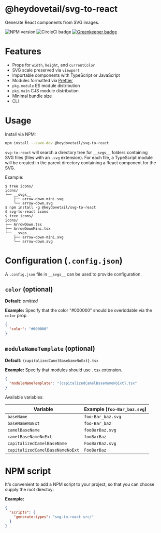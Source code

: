 # @heydovetail/svg-to-react

Generate React components from SVG images.

![NPM version](https://img.shields.io/npm/v/@heydovetail/svg-to-react.svg)
![CircleCI badge](https://circleci.com/gh/heydovetail/svg-to-react.svg?&style=shield&circle-token=725b76ea98f40ff114fede5bb20035465ae8a26f)
[![Greenkeeper badge](https://badges.greenkeeper.io/heydovetail/svg-to-react.svg)](https://greenkeeper.io/)

# Features

* Props for `width`, `height`, and `currentColor`
* SVG scale preserved via `viewport`
* Importable components with TypeScript or JavaScript
* Modules formatted via [Prettier](https://github.com/prettier/prettier)
* `pkg.module` ES module distribution
* `pkg.main` CJS module distribution
* Minimal bundle size
* CLI

# Usage

Install via NPM:

```sh
npm install --save-dev @heydovetail/svg-to-react
```

`svg-to-react` will search a directory tree for `__svgs__` folders containing
SVG files (files with an `.svg` extension). For each file, a TypeScript module
will be created in the parent directory containing a React component for the SVG.

Example:

```
$ tree icons/
icons/
└── __svgs__
    ├── arrow-down-mini.svg
    └── arrow-down.svg
$ npm install -g @heydovetail/svg-to-react
$ svg-to-react icons
$ tree icons/
icons/
├── ArrowDown.tsx
├── ArrowDownMini.tsx
└── __svgs__
    ├── arrow-down-mini.svg
    └── arrow-down.svg
```

# Configuration (`.config.json`)

A `.config.json` file in `__svgs__` can be used to provide configuration.

## `color` (optional)

**Default:** _omitted_

**Example:** Specify that the color "#000000" should be overiddable via the `color` prop.

```json
{
  "color": "#000000"
}
```

## `moduleNameTemplate` (optional)

**Default:** `{capitalizedCamelBaseNameNoExt}.tsx`

**Example:** Specify that modules should use `.tsx` extension.

```json
{
  "moduleNameTemplate": "{capitalizedCamelBaseNameNoExt}.tsx"
}
```

Available variables:

| Variable                        | Example (`foo-Bar_baz.svg`) |
| ------------------------------- | --------------------------- |
| `baseName`                      | `foo-Bar_baz.svg`           |
| `baseNameNoExt`                 | `foo-Bar_baz`               |
| `camelBaseName`                 | `fooBarBaz.svg`             |
| `camelBaseNameNoExt`            | `fooBarBaz`                 |
| `capitalizedCamelBaseName`      | `FooBarBaz.svg`             |
| `capitalizedCamelBaseNameNoExt` | `FooBarBaz`                 |

# NPM script

It's convenient to add a NPM script to your project, so that you can choose
supply the root directoy:

**Example:**

```json
{
  "scripts": {
    "generate:types": "svg-to-react src/"
  }
}
```
